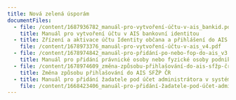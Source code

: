 ```yaml
---
title: Nová zelená úsporám
documentFiles:
  - file: /content/1687936782_manuál-pro-vytvoření-účtu-v-ais_bankid.pdf
    title: Manuál pro vytvoření účtu v AIS bankovní identitou
  - title: Zřízení a aktivace účtu Identity občana a přihlášení do AIS SFŽP ČR
    file: /content/1678973376_manuál-pro-vytvoření-účtu-v-ais_v4.pdf
  - file: /content/1678974842_manuál-pro-přidání-po-nebo-fop-do-ais_v3.pdf
    title: Manuál pro přidání právnické osoby nebo fyzické osoby podnikající
  - file: /content/1678974609_změna-způsobu-přihlašování-do-ais-sfžp-čr_v3.pdf
    title: Změna způsobu přihlašování do AIS SFŽP ČR
  - title: Manuál pro přidání žadatele pod účet administrátora v systému AIS SFŽP ČR
    file: /content/1668423406_manuál-pro-přidání-žadatele-pod-účet-administrátora.pdf
---
```

